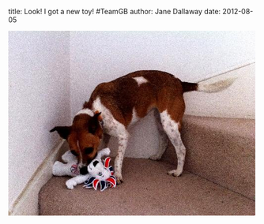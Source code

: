 
title: Look! I got a new toy! #TeamGB
author: Jane Dallaway
date: 2012-08-05

<div>
				<a href="/media/Wphoto.JPG">
					<img width="500" src="/media/Wphoto.JPG.500.JPG" height="375"></img>
			  </a>
			</div>


    